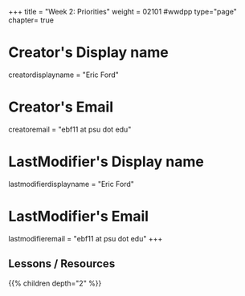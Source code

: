 +++
title = "Week 2: Priorities"
weight = 02101  #wwdpp
type="page"
chapter= true

# Creator's Display name
creatordisplayname = "Eric Ford"
# Creator's Email
creatoremail = "ebf11 at psu dot edu"
# LastModifier's Display name
lastmodifierdisplayname = "Eric Ford"
# LastModifier's Email
lastmodifieremail = "ebf11 at psu dot edu"
+++

## Lessons / Resources
{{% children depth="2" %}}
